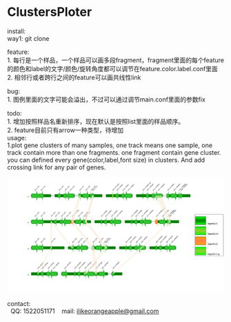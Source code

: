 # ClustersPloter
install:<br>
    way1: git clone

feature:<br>
    1. 每行是一个样品，一个样品可以画多段fragment，fragment里面的每个feature的颜色和label的文字/颜色/旋转角度都可以调节在feature.color.label.conf里面<br>
    2. 相邻行或者跨行之间的feature可以画共线性link<br>

bug:<br>
    1. 图例里面的文字可能会溢出，不过可以通过调节main.conf里面的参数fix

todo:<br>
    1. 增加按照样品名重新排序，现在默认是按照list里面的样品顺序。<br>
    2. feature目前只有arrow一种类型，待增加<br>
usage:<br>1.plot gene clusters of many samples, one track means one sample, one track contain more than one fragments. one fragment contain gene cluster. you can defined every gene(color,label,font size) in clusters. And add crossing link for any pair of genes.<br>
    
![gene cluster image](example/out.svg)

contact:<br>
    QQ: 1522051171
    mail: ilikeorangeapple@gmail.com
